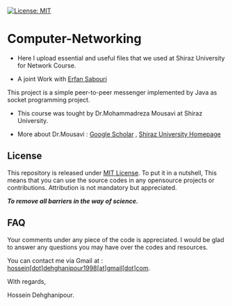 [![License: MIT](https://img.shields.io/badge/License-MIT-yellow.svg)](https://opensource.org/licenses/MIT)

# Computer-Networking
- Here I upload essential and useful files that we used at Shiraz University for Network Course.

- A joint Work with [Erfan Sabouri](https://github.com/erfaansabouri)


This project is a simple peer-to-peer messenger implemented by Java as socket programming project.


- This course was tought by Dr.Mohammadreza Mousavi at Shiraz University.

- More about Dr.Mousavi : [Google Scholar](https://scholar.google.com/citations?user=sY3EbYsAAAAJ&hl=en) , [Shiraz University Homepage](http://shirazu.ac.ir/faculty/home/smmosavi/en)
 
## License
This repository is released under [MIT License](https://opensource.org/licenses/MIT). To put it in a nutshell, This means that you can use the source codes in any opensource projects or contributions. Attribution is not mandatory but appreciated.

***To remove all barriers in the way of science.***

## FAQ
Your comments under any piece of the code is appreciated. I would be glad to answer any questions you may have over the codes and resources.

You can contact me via Gmail at : [hossein[dot]dehghanipour1998[at]gmail[dot]com](https://hossein.dehghanipour1998@gmail.com).

With regards,

Hossein Dehghanipour.
